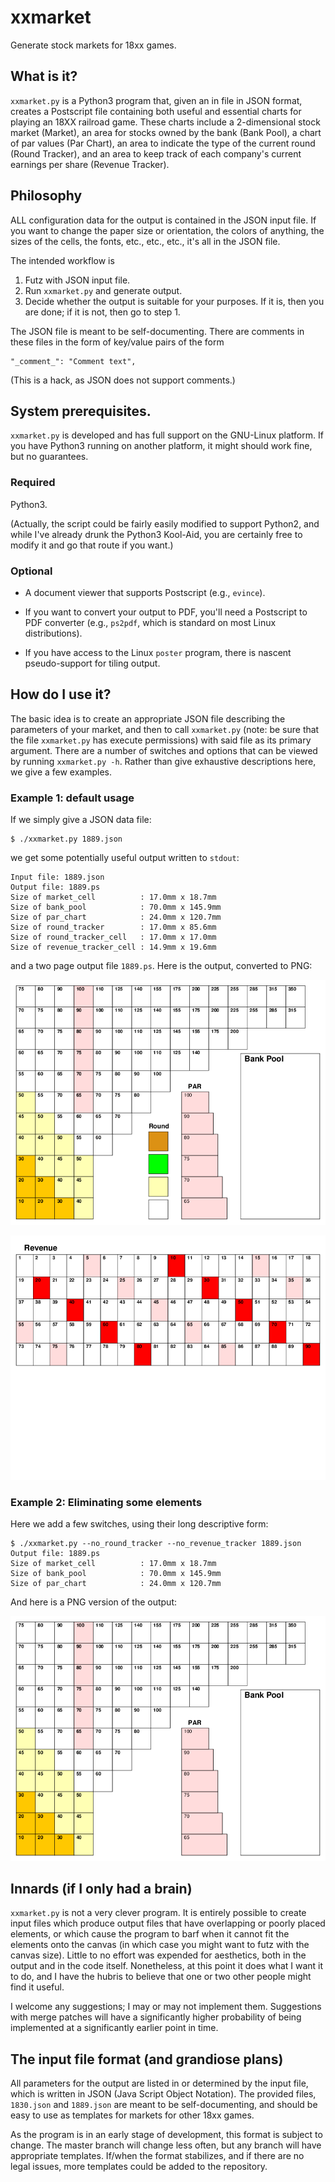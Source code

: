 # xxmarket
Generate stock markets for 18xx games.

## What is it?

`xxmarket.py` is a Python3 program that, given an in file in JSON
format, creates a Postscript file containing both useful and essential
charts for playing an 18XX railroad game. These charts include a
2-dimensional stock market (Market), an area for stocks owned by the
bank (Bank Pool), a chart of par values (Par Chart), an area to
indicate the type of the current round (Round Tracker), and an area to
keep track of each company's current earnings per share (Revenue
Tracker).

## Philosophy

ALL configuration data for the output is contained in the JSON input
file. If you want to change the paper size or orientation, the colors
of anything, the sizes of the cells, the fonts, etc., etc., etc., it's
all in the JSON file.

The intended workflow is

1. Futz with JSON input file.
2. Run `xxmarket.py` and generate output.
3. Decide whether the output is suitable for your purposes. If it is,
then you are done; if it is not, then go to step 1.

The JSON file is meant to be self-documenting. There are comments in
these files in the form of key/value pairs of the form
```
"_comment_": "Comment text",
```
(This is a hack, as JSON does not support comments.)



## System prerequisites.

   `xxmarket.py` is developed and has full support on the GNU-Linux
platform. If you have Python3 running on another platform, it might
should work fine, but no guarantees.

### Required

Python3.

(Actually, the script could be fairly easily modified to support
Python2, and while I've already drunk the Python3 Kool-Aid, you are
certainly free to modify it and go that route if you want.)

### Optional

- A document viewer that supports Postscript (e.g., `evince`).

- If you want to convert your output to PDF, you'll need a Postscript
to PDF converter (e.g., `ps2pdf`, which is standard on most Linux
distributions).

- If you have access to the Linux `poster` program, there is nascent
pseudo-support for tiling output.


## How do I use it?

The basic idea is to create an appropriate JSON file describing the
parameters of your market, and then to call `xxmarket.py` (note: be
sure that the file `xxmarket.py` has execute permissions) with said
file as its primary argument. There are a number of switches and
options that can be viewed by running `xxmarket.py -h`. Rather than
give exhaustive descriptions here, we give a few examples.

### Example 1: default usage

If we simply give a JSON data file:

```
$ ./xxmarket.py 1889.json
```

we get some potentially useful output written to `stdout`:

```
Input file: 1889.json
Output file: 1889.ps
Size of market_cell          : 17.0mm x 18.7mm
Size of bank_pool            : 70.0mm x 145.9mm
Size of par_chart            : 24.0mm x 120.7mm
Size of round_tracker        : 17.0mm x 85.6mm
Size of round_tracker_cell   : 17.0mm x 17.0mm
Size of revenue_tracker_cell : 14.9mm x 19.6mm
```

and a two page output file `1889.ps`. Here is the output, converted to
PNG:

![1889 Stock Market and others](images/1889-0.png?raw=true "Market+")

![Revenue Tracker](images/1889-1.png?raw=true "RevTracker")



### Example 2: Eliminating some elements

Here we add a few switches, using their long descriptive form:

```
$ ./xxmarket.py --no_round_tracker --no_revenue_tracker 1889.json
Output file: 1889.ps
Size of market_cell          : 17.0mm x 18.7mm
Size of bank_pool            : 70.0mm x 145.9mm
Size of par_chart            : 24.0mm x 120.7mm
```

And here is a PNG version of the output:

![1889 Stock Market and others](images/1889_less_stuff.png?raw=true "Market-")

## Innards (if I only had a brain)

`xxmarket.py` is not a very clever program. It is entirely possible to
create input files which produce output files that have overlapping or
poorly placed elements, or which cause the program to barf when it
cannot fit the elements onto the canvas (in which case you might want
to futz with the canvas size). Little to no effort was expended for
aesthetics, both in the output and in the code itself. Nonetheless, at
this point it does what I want it to do, and I have the hubris to
believe that one or two other people might find it useful.

I welcome any suggestions; I may or may not implement them.
Suggestions with merge patches will have a significantly higher
probability of being implemented at a significantly earlier point in
time.

## The input file format (and grandiose plans)

All parameters for the output are listed in or determined by the input
file, which is written in JSON (Java Script Object Notation). The
provided files, `1830.json` and `1889.json` are meant to be
self-documenting, and should be easy to use as templates for markets
for other 18xx games.

As the program is in an early stage of development, this format is
subject to change. The master branch will change less often, but any
branch will have appropriate templates. If/when the format stabilizes,
and if there are no legal issues, more templates could be added to the
repository.